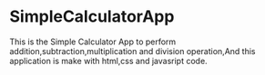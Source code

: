 # SimpleCalculatorApp
This is the Simple Calculator App to perform addition,subtraction,multiplication and division operation,And this application is make with html,css and javasript code.
